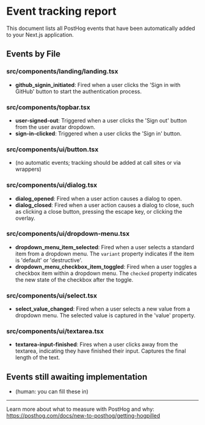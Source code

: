 # Event tracking report

This document lists all PostHog events that have been automatically added to your Next.js application.

## Events by File

### src/components/landing/landing.tsx

- **github_signin_initiated**: Fired when a user clicks the 'Sign in with GitHub' button to start the authentication process.

### src/components/topbar.tsx

- **user-signed-out**: Triggered when a user clicks the 'Sign out' button from the user avatar dropdown.
- **sign-in-clicked**: Triggered when a user clicks the 'Sign in' button.

### src/components/ui/button.tsx

- (no automatic events; tracking should be added at call sites or via wrappers)

### src/components/ui/dialog.tsx

- **dialog_opened**: Fired when a user action causes a dialog to open.
- **dialog_closed**: Fired when a user action causes a dialog to close, such as clicking a close button, pressing the escape key, or clicking the overlay.

### src/components/ui/dropdown-menu.tsx

- **dropdown_menu_item_selected**: Fired when a user selects a standard item from a dropdown menu. The `variant` property indicates if the item is 'default' or 'destructive'.
- **dropdown_menu_checkbox_item_toggled**: Fired when a user toggles a checkbox item within a dropdown menu. The `checked` property indicates the new state of the checkbox after the toggle.

### src/components/ui/select.tsx

- **select_value_changed**: Fired when a user selects a new value from a dropdown menu. The selected value is captured in the 'value' property.

### src/components/ui/textarea.tsx

- **textarea-input-finished**: Fires when a user clicks away from the textarea, indicating they have finished their input. Captures the final length of the text.

## Events still awaiting implementation

- (human: you can fill these in)

---

Learn more about what to measure with PostHog and why: https://posthog.com/docs/new-to-posthog/getting-hogpilled
